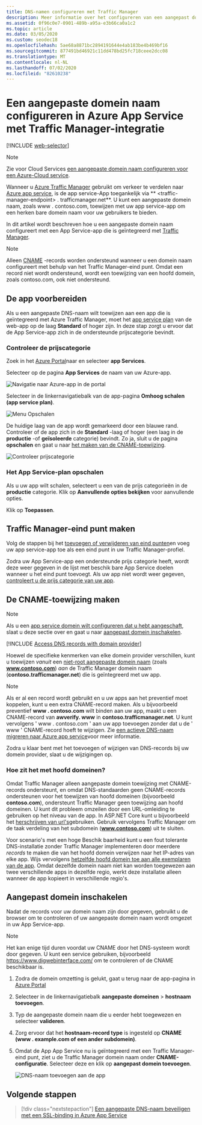 ```yaml
---
title: DNS-namen configureren met Traffic Manager
description: Meer informatie over het configureren van een aangepast domein voor een Azure App Service-app die kan worden geïntegreerd met Traffic Manager voor taak verdeling.
ms.assetid: 0f96c0e7-0901-489b-a95a-e3b66ca0a1c2
ms.topic: article
ms.date: 03/05/2020
ms.custom: seodec18
ms.openlocfilehash: 5ae68a8871bc2894191644e4ab183be4b469bf16
ms.sourcegitcommit: 877491bd46921c11dd478bd25fc718ceee2dcc08
ms.translationtype: MT
ms.contentlocale: nl-NL
ms.lasthandoff: 07/02/2020
ms.locfileid: "82610238"
---
```

# <a name="configure-a-custom-domain-name-in-azure-app-service-with-traffic-manager-integration"></a>Een aangepaste domein naam configureren in Azure App Service met Traffic Manager-integratie

[!INCLUDE [web-selector](../../includes/websites-custom-domain-selector.md)]

> [!NOTE]
> Zie voor Cloud Services [een aangepaste domein naam configureren voor een Azure-Cloud service](../cloud-services/cloud-services-custom-domain-name.md).

Wanneer u [Azure Traffic Manager](/azure/traffic-manager/) gebruikt om verkeer te verdelen naar [Azure app service](overview.md), is de app service-App toegankelijk via ** \<traffic-manager-endpoint> . trafficmanager.net**. U kunt een aangepaste domein naam, zoals www \. contoso.com, toewijzen met uw app service-app om een herken bare domein naam voor uw gebruikers te bieden.

In dit artikel wordt beschreven hoe u een aangepaste domein naam configureert met een App Service-app die is geïntegreerd met [Traffic Manager](../traffic-manager/traffic-manager-overview.md).

> [!NOTE]
> Alleen [CNAME](https://en.wikipedia.org/wiki/CNAME_record) -records worden ondersteund wanneer u een domein naam configureert met behulp van het Traffic Manager-eind punt. Omdat een record niet wordt ondersteund, wordt een toewijzing van een hoofd domein, zoals contoso.com, ook niet ondersteund.
> 

## <a name="prepare-the-app"></a>De app voorbereiden

Als u een aangepaste DNS-naam wilt toewijzen aan een app die is geïntegreerd met Azure Traffic Manager, moet het [app service plan](https://azure.microsoft.com/pricing/details/app-service/) van de web-app op de laag **Standard** of hoger zijn. In deze stap zorgt u ervoor dat de App Service-app zich in de ondersteunde prijscategorie bevindt.

### <a name="check-the-pricing-tier"></a>Controleer de prijscategorie

Zoek in het [Azure Portal](https://portal.azure.com)naar en selecteer **app Services**.

Selecteer op de pagina **App Services** de naam van uw Azure-app.

![Navigatie naar Azure-app in de portal](./media/app-service-web-tutorial-custom-domain/select-app.png)

Selecteer in de linkernavigatiebalk van de app-pagina **Omhoog schalen (app service plan)**.

![Menu Opschalen](./media/app-service-web-tutorial-custom-domain/scale-up-menu.png)

De huidige laag van de app wordt gemarkeerd door een blauwe rand. Controleer of de app zich in de **Standard** -laag of hoger (een laag in de **productie** -of **geïsoleerde** categorie) bevindt. Zo ja, sluit u de pagina **opschalen** en gaat u naar [het maken van de CNAME-toewijzing](#create-the-cname-mapping).

![Controleer prijscategorie](./media/app-service-web-tutorial-custom-domain/check-pricing-tier.png)

### <a name="scale-up-the-app-service-plan"></a>Het App Service-plan opschalen

Als u uw app wilt schalen, selecteert u een van de prijs categorieën in de **productie** categorie. Klik op **Aanvullende opties bekijken** voor aanvullende opties.

Klik op **Toepassen**.

## <a name="create-traffic-manager-endpoint"></a>Traffic Manager-eind punt maken

Volg de stappen bij het [toevoegen of verwijderen van eind punten](../traffic-manager/traffic-manager-endpoints.md)en voeg uw app service-app toe als een eind punt in uw Traffic Manager-profiel.

Zodra uw App Service-app een ondersteunde prijs categorie heeft, wordt deze weer gegeven in de lijst met beschik bare App Service doelen wanneer u het eind punt toevoegt. Als uw app niet wordt weer gegeven, [controleert u de prijs categorie van uw app](#prepare-the-app).

## <a name="create-the-cname-mapping"></a>De CNAME-toewijzing maken
> [!NOTE]
> Als u een [app service domein wilt configureren dat u hebt aangeschaft](manage-custom-dns-buy-domain.md), slaat u deze sectie over en gaat u naar [aangepast domein inschakelen](#enable-custom-domain).
> 

[!INCLUDE [Access DNS records with domain provider](../../includes/app-service-web-access-dns-records-no-h.md)]

Hoewel de specifieke kenmerken van elke domein provider verschillen, kunt u toewijzen *vanuit* een [niet-root aangepaste domein naam](#what-about-root-domains) (zoals **www.contoso.com**) *aan* de Traffic Manager domein naam (**contoso.trafficmanager.net**) die is geïntegreerd met uw app. 

> [!NOTE]
> Als er al een record wordt gebruikt en u uw apps aan het preventief moet koppelen, kunt u een extra CNAME-record maken. Als u bijvoorbeeld preventief **www \. contoso.com** wilt binden aan uw app, maakt u een CNAME-record van **awverify. www** in **contoso.trafficmanager.net**. U kunt vervolgens ' www \. contoso.com ' aan uw app toevoegen zonder dat u de ' www ' CNAME-record hoeft te wijzigen. Zie [een actieve DNS-naam migreren naar Azure app service](manage-custom-dns-migrate-domain.md)voor meer informatie.

Zodra u klaar bent met het toevoegen of wijzigen van DNS-records bij uw domein provider, slaat u de wijzigingen op.

### <a name="what-about-root-domains"></a>Hoe zit het met hoofd domeinen?

Omdat Traffic Manager alleen aangepaste domein toewijzing met CNAME-records ondersteunt, en omdat DNS-standaarden geen CNAME-records ondersteunen voor het toewijzen van hoofd domeinen (bijvoorbeeld **contoso.com**), ondersteunt Traffic Manager geen toewijzing aan hoofd domeinen. U kunt dit probleem omzeilen door een URL-omleiding te gebruiken op het niveau van de app. In ASP.NET Core kunt u bijvoorbeeld het [herschrijven van url's](/aspnet/core/fundamentals/url-rewriting)gebruiken. Gebruik vervolgens Traffic Manager om de taak verdeling van het subdomein (**www.contoso.com**) uit te sluiten.

Voor scenario's met een hoge Beschik baarheid kunt u een fout tolerante DNS-installatie zonder Traffic Manager implementeren door meerdere *records* te maken die van het hoofd domein verwijzen naar het IP-adres van elke app. Wijs vervolgens [hetzelfde hoofd domein toe aan alle exemplaren van de app](app-service-web-tutorial-custom-domain.md#map-an-a-record). Omdat dezelfde domein naam niet kan worden toegewezen aan twee verschillende apps in dezelfde regio, werkt deze installatie alleen wanneer de app kopieert in verschillende regio's.

## <a name="enable-custom-domain"></a>Aangepast domein inschakelen
Nadat de records voor uw domein naam zijn door gegeven, gebruikt u de browser om te controleren of uw aangepaste domein naam wordt omgezet in uw App Service-app.

> [!NOTE]
> Het kan enige tijd duren voordat uw CNAME door het DNS-systeem wordt door gegeven. U kunt een service gebruiken, bijvoorbeeld <a href="https://www.digwebinterface.com/">https://www.digwebinterface.com/</a> om te controleren of de CNAME beschikbaar is.
> 
> 

1. Zodra de domein omzetting is gelukt, gaat u terug naar de app-pagina in [Azure Portal](https://portal.azure.com)
2. Selecteer in de linkernavigatiebalk **aangepaste domeinen**  >  **hostnaam toevoegen**.
4. Typ de aangepaste domein naam die u eerder hebt toegewezen en selecteer **valideren**.
5. Zorg ervoor dat het **hostnaam-record type** is ingesteld op **CNAME (www \. example.com of een ander subdomein)**.

6. Omdat de App App Service nu is geïntegreerd met een Traffic Manager-eind punt, ziet u de Traffic Manager domein naam onder **CNAME-configuratie**. Selecteer deze en klik op **aangepast domein toevoegen**.

    ![DNS-naam toevoegen aan de app](./media/configure-domain-traffic-manager/enable-traffic-manager-domain.png)

## <a name="next-steps"></a>Volgende stappen

> [!div class="nextstepaction"]
> [Een aangepaste DNS-naam beveiligen met een SSL-binding in Azure App Service](configure-ssl-bindings.md)
